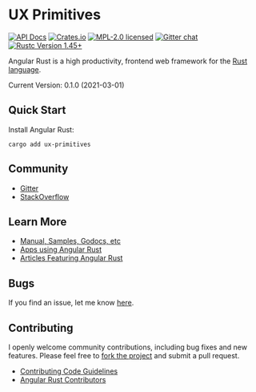 # UX Primitives

[![API Docs][docrs-badge]][docrs-url]
[![Crates.io][crates-badge]][crates-url]
[![MPL-2.0 licensed][license-badge]][license-url]
[![Gitter chat][gitter-badge]][gitter-url]
[![Rustc Version 1.45+][rust-badge]][rust-url]

[docrs-badge]: https://docs.rs/ux-primitives/badge.svg
[docrs-url]: https://docs.rs/ux-primitives/
[crates-badge]: https://img.shields.io/crates/v/ux-primitives.svg
[crates-url]: https://crates.io/crates/ux-primitives
[license-badge]: https://img.shields.io/badge/license-MPL--2.0-blue.svg
[license-url]: https://github.com/angular-rust/ux-primitives/blob/master/LICENSE
[gitter-badge]: https://img.shields.io/gitter/room/angular_rust/angular_rust.svg
[gitter-url]: https://gitter.im/angular_rust/angular_rust
[rust-badge]: https://img.shields.io/badge/rustc-1.45-lightgrey.svg
[rust-url]: https://blog.rust-lang.org/2020/07/16/Rust-1.45.0.html

Angular Rust is a high productivity, frontend web framework for the [Rust language](https://www.rust-lang.org/).

Current Version: 0.1.0 (2021-03-01)

## Quick Start

Install Angular Rust:

	cargo add ux-primitives

## Community

* [Gitter](https://gitter.im/angular_rust/community)
* [StackOverflow](https://stackoverflow.com/questions/tagged/angular-rust)


## Learn More

* [Manual, Samples, Godocs, etc](https://angular-rust.github.io/)
* [Apps using Angular Rust](https://github.com/angular-rust/ux-primitives/wiki/Apps-in-the-Wild)
* [Articles Featuring Angular Rust](https://github.com/angular-rust/ux-primitives/wiki/Articles)

## Bugs ##
If you find an issue, let me know [here](https://github.com/angular-rust/ux-primitives/issues/new).

## Contributing
I openly welcome community contributions, including bug fixes and new features. Please feel free to [fork the project](https://github.com/angular-rust/ux-primitives/fork) and submit a pull request.

* [Contributing Code Guidelines](https://github.com/angular-rust/ux-primitives/blob/master/CONTRIBUTING.md)
* [Angular Rust Contributors](https://github.com/angular-rust/ux-primitives/graphs/contributors)
